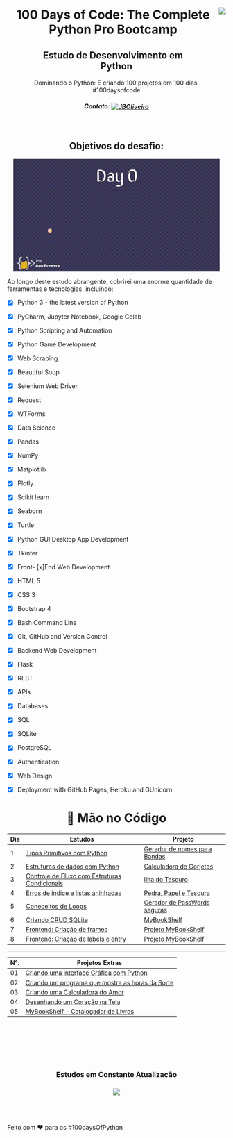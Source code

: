 <div align="center">
<a href="https://github.com/oliveiradg" target="_blank"><img align="right" height="100" src="https://cdn.jsdelivr.net/gh/devicons/devicon/icons/python/python-original-wordmark.svg" /></a>




<h1>100 Days of Code: The Complete Python Pro Bootcamp</h1>

<h2>Estudo de Desenvolvimento em <br> Python</h2>

<p>Dominando o Python: E criando 100 projetos em 100 dias. 
<br>
#100daysofcode

##### Contato: <a href="https://www.linkedin.com/in/joaooliveiradg/" target="blank"><img align="center" src="https://cdn.jsdelivr.net/gh/devicons/devicon/icons/linkedin/linkedin-original.svg" alt="JBOliveira" height="20" width="20" /></a> 

  
</p>




<div align= "center">



<a href="https://github.com/oliveiradg" target="_blank"><img align="center" height="0" src="images/100daysPython-removebg.png" /></a>
</div>





## Objetivos do desafio:

<div align= "center">



<a href="https://github.com/oliveiradg" target="_blank"><img align="center" height="260" src="images/python.gif" /></a>
</div>

</div>

Ao longo deste estudo abrangente, cobrirei uma enorme quantidade de ferramentas e tecnologias, incluindo:

- [x] Python 3 - the latest version of Python

- [x] PyCharm, Jupyter Notebook, Google Colab

- [x] Python Scripting and Automation

 - [x] Python Game Development

- [x] Web Scraping

- [x] Beautiful Soup

- [x] Selenium Web Driver

- [x] Request

- [x] WTForms

- [x] Data Science

- [x] Pandas

- [x] NumPy

- [x] Matplotlib

- [x] Plotly

- [x] Scikit learn

- [x] Seaborn

- [x] Turtle

- [x] Python GUI Desktop App Development

- [x] Tkinter

- [x] Front- [x]End Web Development

- [x] HTML 5

- [x] CSS 3

- [x] Bootstrap 4

- [x] Bash Command Line

- [x] Git, GitHub and Version Control

- [x] Backend Web Development

- [x] Flask

- [x] REST

- [x] APIs

- [x] Databases

- [x] SQL

- [x] SQLite

- [x] PostgreSQL

- [x] Authentication

- [x] Web Design

- [x] Deployment with GitHub Pages, Heroku and GUnicorn


<div align="center">

 <h1>
   🚀  Mão no Código 
</h1> 



Dia | Estudos | Projeto
--------- | ----------------- | -------- 
1 |<a href="dias/dia01.md">Tipos Primitivos com Python</a> | <a href="projetos/dia01_gerador_nomes_bandas.py">Gerador de nomes para Bandas</a>  
2 | <a href="dias/dia02.md">Estruturas de dados com Python</a> | <a href="projetos/dia02_calculadora_de_gorjetas.py ">Calculadora de Gorjetas</a>
3 | <a href="dias/dia03.md">Controle de Fluxo com Estruturas Condicionais</a> | <a href="projetos/dia03_ilha_do_tesouro.py">Ilha do Tesouro</a>
4 | <a href="dias/dia04.md">Erros de índice e listas aninhadas</a> | <a href="projetos/dia04_pedra_papel_tesoura.py">Pedra, Papel e Tesoura</a>
5 | <a href="dias/dia05.md">Coneceitos de Loops </a> | <a href="projetos/dia05_gerador_de_senhas.py">Gerador de PassWords seguras </a>
6 | <a href="dias/dia06.md">Criando CRUD SQLite </a> | <a href="extras/my_book_shelf/readme.md">MyBookShelf </a>
7 | <a href="dias/dia07.md">Frontend: Criação de frames  </a> | <a href="extras/my_book_shelf/readme.md">Projeto MyBookShelf </a>
8 | <a href="dias/dia08.md">Frontend: Criação de labels e entry  </a> | <a href="extras/my_book_shelf/readme.md">Projeto MyBookShelf </a>

---



N°. | Projetos Extras
-- | -----------------
01 | <a href="./extras/tela.py">Criando uma interface Gráfica com Python</a>
02 | <a href="./extras/odd.py">Criando um programa que mostra as horas da Sorte</a>
03 | <a href="./extras/calculadora_do_amor.py">Criando uma Calculadora do Amor</a>
04 | <a href="./extras/love.py">Desenhando um Coração na Tela</a>
05 | <a href="./extras/my_book_shelf/readme.md">MyBookShelf - Catalogador de Livros</a>


<br>
<br>
<br>
<br>
<br>


### Estudos em Constante Atualização
#### 

<a href="https://github.com/oliveiradg" target="_blank"><img align="center" height="180" src="https://img.pikbest.com/png-images/20190918/cartoon-snail-loading-loading-gif-animation_2734139.png!bw700" /></a>

</div>

<br>
<br>
<br>
Feito com ❤ para os #100daysOfPython 



